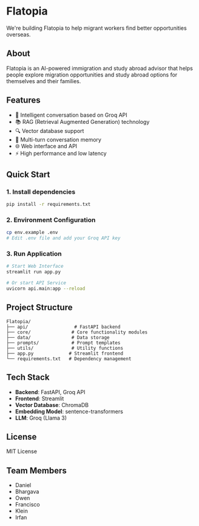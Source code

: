 # Flatopia

We're building Flatopia to help migrant workers find better opportunities overseas.

## About

Flatopia is an AI-powered immigration and study abroad advisor that helps people explore migration opportunities and study abroad options for themselves and their families.

## Features

- 🤖 Intelligent conversation based on Groq API
- 📚 RAG (Retrieval Augmented Generation) technology
- 🔍 Vector database support
- 💬 Multi-turn conversation memory
- 🌐 Web interface and API
- ⚡ High performance and low latency

## Quick Start

### 1. Install dependencies

```bash
pip install -r requirements.txt
```

### 2. Environment Configuration

```bash
cp env.example .env
# Edit .env file and add your Groq API key
```

### 3. Run Application

```bash
# Start Web Interface
streamlit run app.py

# Or start API Service
uvicorn api.main:app --reload
```

## Project Structure

```
Flatopia/
├── api/                 # FastAPI backend
├── core/               # Core functionality modules
├── data/               # Data storage  
├── prompts/            # Prompt templates
├── utils/              # Utility functions
├── app.py             # Streamlit frontend
└── requirements.txt   # Dependency management
```

## Tech Stack

- **Backend**: FastAPI, Groq API
- **Frontend**: Streamlit
- **Vector Database**: ChromaDB
- **Embedding Model**: sentence-transformers
- **LLM**: Groq (Llama 3)

## License

MIT License

## Team Members

- Daniel
- Bhargava  
- Owen
- Francisco
- Klein
- Irfan

